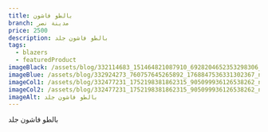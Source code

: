 ```yaml
---
title: بالطو فاشون
branch: مدينة نصر
price: 2500
description: بالطو فاشون جلد
tags:
  - blazers
  - featuredProduct
imageBlack: /assets/blog/332114683_151464821087910_6928204652353298306_n.jpg
imageBlue: /assets/blog/332924273_760757645265892_1768847536331302367_n.jpg
imageCol1: /assets/blog/332477231_1752198381862315_905099936126538262_n.jpg
imageCol2: /assets/blog/332477231_1752198381862315_905099936126538262_n.jpg
imageAlt: بالطو فاشون جلد
---
```

بالطو فاشون جلد